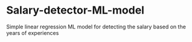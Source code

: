 # Salary-detector-ML-model
Simple linear regression ML model for detecting the salary based on the years of experiences 
